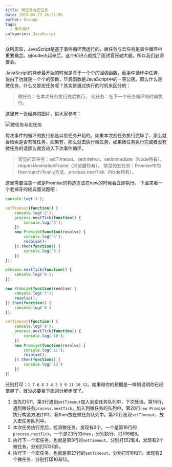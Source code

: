 ```yaml
---
title: 微任务与宏任务
date: 2019-04-27 16:31:55
author: Orange
tags:
  - 事件循环
categories: JavaScript
---
```


众所周知，JavaScript是基于事件循环而运行的，微任务与宏任务是事件循环中重要概念。自node火起来后，这个知识点就成了面试官压轴大题，所以我们必须要会。

JavaScript的异步最开始的时候是基于一个个的回调函数，而事件循环中任务，说白了也就是一个个的函数，毕竟函数是JavaScript中的一等公民。那么什么是微任务，什么又是宏任务呢？其实是通过执行的时机来区分的：

> 微任务：在本次任务执行完后执行。
> 宏任务：在下一个任务循环的时候执行。

这里有一张经典的图片，供大家参考：

![微任务与宏任务](1.png)

每次事件的循环的执行都是以宏任务开始的。如果本次宏任务执行完毕了，那么就会检索是否有微任务，如果有，那么就去执行微任务，如果微任务执行完或者没有微任务的话那么就会进入下次事件循环。

> 常见的宏任务：setTimeout、setInterval、setImmediate（Node特有）、requestAnimationFrame（浏览器特有）。
> 常见的宏任务：Promise中的then/catch/finally方法、process.nextTick（Node特有）。

这里需要注意一点是Promise的构造方法在new的时候会立即执行。
下面来看一个老掉牙的经典面试题吧：
```JavaScript
console.log('1');

setTimeout(function() {
    console.log('2');
    process.nextTick(function() {
        console.log('3');
    })
    new Promise(function(resolve) {
        console.log('4');
        resolve();
    }).then(function() {
        console.log('5')
    })
});

process.nextTick(function() {
    console.log('6');
});

new Promise(function(resolve) {
    console.log('7');
    resolve();
}).then(function() {
    console.log('8')
});

setTimeout(function() {
    console.log('9');
    process.nextTick(function() {
        console.log('10');
    })
    new Promise(function(resolve) {
        console.log('11');
        resolve();
    }).then(function() {
        console.log('12')
    })
})
```
分别打印：`1 7 6 8 2 4 3 5 9 11 10 12`。如果和你的预期是一样的说明你已经掌握了，就没必要看下面的分解步骤了。
1. 首先打印1。第3行遇到`setTimeout`加入到宏任务队列中，下次处理。第16行，遇到微任务`process.nextTick`，加入到微任务的队列中。第20行`new Promise`执行构造方法`打印7`，将then放在微任务队列中。第20行发现`setTimeout`，放入宏任务队列中。
2. 本次任务执行完后，检测微任务，发现有2个，一个是第16行的`process.nextTick`，一个是23行的`then`，分别执行，打印6和8。
3. 执行下一个宏任务，也就是第3行的`setTimeout`，分别打印2和4，发现有2个微任务，分别打印3和5。
4. 执行下一个宏任务，也就是第27行的`setTimeout`，分别打印9和11，发现有2个微任务，分别打印10和12。